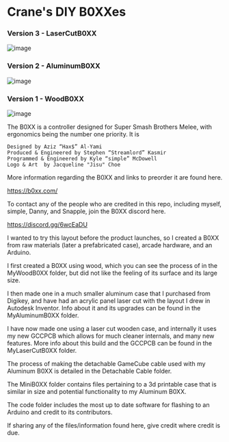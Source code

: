 # Crane's DIY B0XXes
### Version 3 - LaserCutB0XX
![image](https://i.imgur.com/o3sY8wT.jpg)
### Version 2 - AluminumB0XX
![image](https://i.imgur.com/DIVHcBw.jpg)
### Version 1 - WoodB0XX
![image](https://i.imgur.com/nWhepdX.jpg)



The B0XX is a controller designed for Super Smash Brothers Melee, with ergonomics being the number one priority. It is

    Designed by Aziz “Hax$” Al-Yami
    Produced & Engineered by Stephen “Streamlord” Kasmir
    Programmed & Engineered by Kyle “simple” McDowell
    Logo & Art  by Jacqueline "Jisu" Choe

More information regarding the B0XX and links to preorder it are found here.

https://b0xx.com/

To contact any of the people who are credited in this repo, including myself, simple, Danny, and Snapple, join the B0XX discord here.

https://discord.gg/6wcEaDU


I wanted to try this layout before the product launches, so I created a B0XX from raw materials (later a prefabricated case), arcade hardware, and an Arduino.

I first created a B0XX using wood, which you can see the process of in the MyWoodB0XX folder, but did not like the feeling of its surface and its large size.

I then made one in a much smaller aluminum case that I purchased from Digikey, and have had an acrylic panel laser cut with the layout I drew in Autodesk Inventor. Info about it and its upgrades can be found in the MyAluminumB0XX folder.

I have now made one using a laser cut wooden case, and internally it uses my new GCCPCB which allows for much cleaner internals, and many new features. More info about this build and the GCCPCB can be found in the MyLaserCutB0XX folder.

The process of making the detachable GameCube cable used with my Aluminum B0XX is detailed in the Detachable Cable folder. 

The MiniB0XX folder contains files pertaining to a 3d printable case that is similar in size and potential functionality to my Aluminum B0XX. 

The code folder includes the most up to date software for flashing to an Arduino and credit to its contributors.

If sharing any of the files/information found here, give credit where credit is due.
